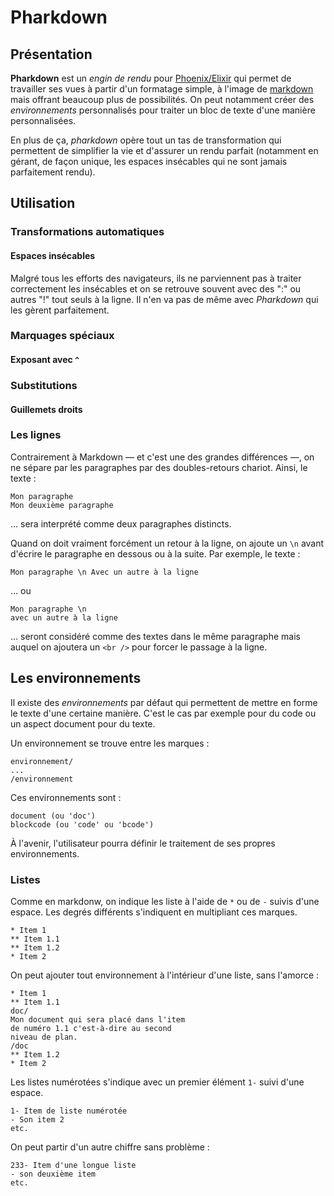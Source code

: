 # Pharkdown

## Présentation

**Pharkdown** est un *engin de rendu* pour [Phoenix/Elixir](https://elixir-lang.org/docs.html) qui permet de travailler ses vues à partir d'un formatage simple, à l'image de [markdown](https://fr.wikipedia.org/wiki/Markdown) mais offrant beaucoup plus de possibilités. On peut notamment créer des *environnements* personnalisés pour traiter un bloc de texte d'une manière personnalisées.

En plus de ça, *pharkdown* opère tout un tas de transformation qui permettent de simplifier la vie et d'assurer un rendu parfait (notamment en gérant, de façon unique, les espaces insécables qui ne sont jamais parfaitement rendu).

## Utilisation

### Transformations automatiques

#### Espaces insécables

Malgré tous les efforts des navigateurs, ils ne parviennent pas à traiter correctement les insécables et on se retrouve souvent avec des ":" ou autres "!" tout seuls à la ligne. Il n'en va pas de même avec *Pharkdown* qui les gèrent parfaitement.

### Marquages spéciaux

#### Exposant avec `^`

### Substitutions

#### Guillemets droits

#### 

### Les lignes

Contrairement à Markdown — et c'est une des grandes différences —, on ne sépare par les paragraphes par des doubles-retours chariot. Ainsi, le texte :

~~~
Mon paragraphe
Mon deuxième paragraphe
~~~

… sera interprété comme deux paragraphes distincts.

Quand on doit vraiment forcément un retour à la ligne, on ajoute un `\n` avant d'écrire le paragraphe en dessous ou à la suite. Par exemple, le texte :

~~~
Mon paragraphe \n Avec un autre à la ligne
~~~

… ou 

~~~
Mon paragraphe \n
avec un autre à la ligne
~~~

… seront considéré comme des textes dans le même paragraphe mais auquel on ajoutera un `<br />` pour forcer le passage à la ligne.

## Les environnements

Il existe des *environnements* par défaut qui permettent de mettre en forme le texte d'une certaine manière. C'est le cas par exemple pour du code ou un aspect document pour du texte.

Un environnement se trouve entre les marques :

~~~
environnement/
...
/environnement
~~~

Ces environnements sont :

~~~
document (ou 'doc')
blockcode (ou 'code' ou 'bcode')
~~~

À l'avenir, l'utilisateur pourra définir le traitement de ses propres environnements.

### Listes

Comme en markdonw, on indique les liste à l'aide de `*` ou de `-` suivis d'une espace. Les degrés différents s'indiquent en multipliant ces marques.

~~~
* Item 1
** Item 1.1
** Item 1.2
* Item 2
~~~

On peut ajouter tout environnement à l'intérieur d'une liste, sans l'amorce :

~~~
* Item 1
** Item 1.1
doc/
Mon document qui sera placé dans l'item
de numéro 1.1 c'est-à-dire au second
niveau de plan.
/doc
** Item 1.2
* Item 2
~~~

Les listes numérotées s'indique avec un premier élément `1-` suivi d'une espace.

~~~
1- Item de liste numérotée
- Son item 2
etc.
~~~

On peut partir d'un autre chiffre sans problème :

~~~
233- Item d'une longue liste
- son deuxième item
etc.
~~~
